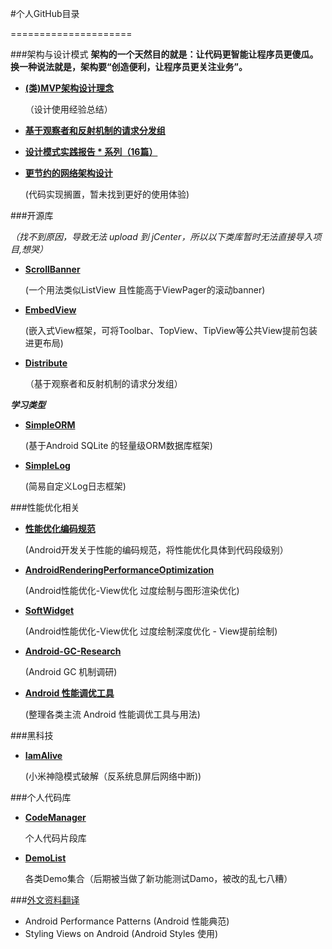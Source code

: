 #个人GitHub目录

=====================


###架构与设计模式
**架构的一个天然目的就是：让代码更智能让程序员更傻瓜。换一种说法就是，架构要“创造便利，让程序员更关注业务”。**

- [**(类)MVP架构设计理念**](./mvp实践报告.md)

	（设计使用经验总结）

- [**基于观察者和反射机制的请求分发组**](https://github.com/lizhaoxuan/Distribute)


- [**设计模式实践报告 * 系列（16篇）**](https://github.com/lizhaoxuan/DesignPatternPractice)

- [**更节约的网络架构设计**](./更节约的网络架构设计.md) 

	(代码实现搁置，暂未找到更好的使用体验)


###开源库

*（找不到原因，导致无法 upload 到 jCenter，所以以下类库暂时无法直接导入项目,想哭）*

	
- [**ScrollBanner**](https://github.com/lizhaoxuan/ScrollBanner)

	(一个用法类似ListView 且性能高于ViewPager的滚动banner)
- [**EmbedView**](https://github.com/lizhaoxuan/EmbedView)

	(嵌入式View框架，可将Toolbar、TopView、TipView等公共View提前包装进更布局)
	
- [**Distribute**](https://github.com/lizhaoxuan/Distribute)

	（基于观察者和反射机制的请求分发组）


***学习类型***

- [**SimpleORM**](https://github.com/lizhaoxuan/SimpleORM)

	(基于Android SQLite 的轻量级ORM数据库框架)

- [**SimpleLog**](https://github.com/lizhaoxuan/SimpleLog/tree/master)

	(简易自定义Log日志框架)




###性能优化相关

- [**性能优化编码规范**](https://github.com/lizhaoxuan/Android-performance-norm) 

	(Android开发关于性能的编码规范，将性能优化具体到代码段级别）
	
- [**AndroidRenderingPerformanceOptimization**](https://github.com/lizhaoxuan/AndroidRenderingPerformanceOptimization/tree/master)

	(Android性能优化-View优化 过度绘制与图形渲染优化)
	
- [**SoftWidget**](https://github.com/lizhaoxuan/SoftWidgetDemo)

	(Android性能优化-View优化 过度绘制深度优化 - View提前绘制)
	
	
- [**Android-GC-Research**](https://github.com/lizhaoxuan/Android-GC-Research)

	(Android GC 机制调研)
	

	
- [**Android 性能调优工具**](https://github.com/lizhaoxuan/Android-performance-tool)

	(整理各类主流 Android 性能调优工具与用法)
	
	
###黑科技

- [**IamAlive**](https://github.com/lizhaoxuan/IamAlive)

	(小米神隐模式破解（反系统息屏后网络中断))

	
###个人代码库
- [**CodeManager**](https://github.com/lizhaoxuan/CodeManager)

	个人代码片段库

- [**DemoList**](https://github.com/lizhaoxuan/DemoList)

	各类Demo集合（后期被当做了新功能测试Damo，被改的乱七八糟）

	
	



###[外文资料翻译](https://github.com/lizhaoxuan/EnglishInformation)

- Android Performance Patterns (Android 性能典范)
- Styling Views on Android (Android Styles 使用)
